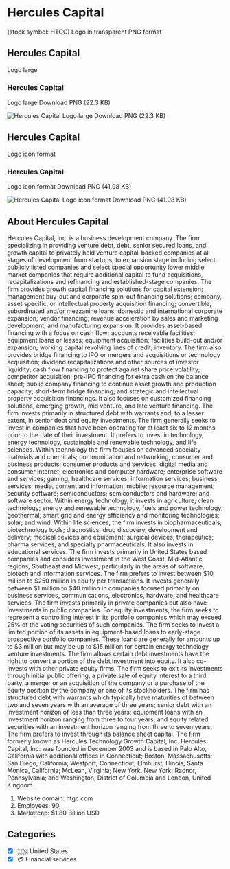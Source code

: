# Hercules Capital
 (stock symbol: HTGC) Logo in transparent PNG format

## Hercules Capital
 Logo large

### Hercules Capital
 Logo large Download PNG (22.3 KB)

![Hercules Capital
 Logo large Download PNG (22.3 KB)](/img/orig/HTGC_BIG-b20e7852.png)

## Hercules Capital
 Logo icon format

### Hercules Capital
 Logo icon format Download PNG (41.98 KB)

![Hercules Capital
 Logo icon format Download PNG (41.98 KB)](/img/orig/HTGC-3d3868e1.png)

## About Hercules Capital


Hercules Capital, Inc. is a business development company. The firm specializing in providing venture debt, debt, senior secured loans, and growth capital to privately held venture capital-backed companies at all stages of development from startups, to expansion stage including select publicly listed companies and select special opportunity lower middle market companies that require additional capital to fund acquisitions, recapitalizations and refinancing and established-stage companies. The firm provides growth capital financing solutions for capital extension; management buy-out and corporate spin-out financing solutions; company, asset specific, or intellectual property acquisition financing; convertible, subordinated and/or mezzanine loans; domestic and international corporate expansion; vendor financing; revenue acceleration by sales and marketing development, and manufacturing expansion. It provides asset-based financing with a focus on cash flow; accounts receivable facilities; equipment loans or leases; equipment acquisition; facilities build-out and/or expansion; working capital revolving lines of credit; inventory. The firm also provides bridge financing to IPO or mergers and acquisitions or technology acquisition; dividend recapitalizations and other sources of investor liquidity; cash flow financing to protect against share price volatility; competitor acquisition; pre-IPO financing for extra cash on the balance sheet; public company financing to continue asset growth and production capacity; short-term bridge financing; and strategic and intellectual property acquisition financings. It also focuses on customized financing solutions, emerging growth, mid venture, and late venture financing. The firm invests primarily in structured debt with warrants and, to a lesser extent, in senior debt and equity investments. The firm generally seeks to invest in companies that have been operating for at least six to 12 months prior to the date of their investment. It prefers to invest in technology, energy technology, sustainable and renewable technology, and life sciences. Within technology the firm focuses on advanced specialty materials and chemicals; communication and networking, consumer and business products; consumer products and services, digital media and consumer internet; electronics and computer hardware; enterprise software and services; gaming; healthcare services; information services; business services; media, content and information; mobile; resource management; security software; semiconductors; semiconductors and hardware; and software sector. Within energy technology, it invests in agriculture; clean technology; energy and renewable technology, fuels and power technology; geothermal; smart grid and energy efficiency and monitoring technologies; solar; and wind. Within life sciences, the firm invests in biopharmaceuticals; biotechnology tools; diagnostics; drug discovery, development and delivery; medical devices and equipment; surgical devices; therapeutics; pharma services; and specialty pharmaceuticals. It also invests in educational services. The firm invests primarily in United States based companies and considers investment in the West Coast, Mid-Atlantic regions, Southeast and Midwest; particularly in the areas of software, biotech and information services. The firm prefers to invest between $10 million to $250 million in equity per transactions. It invests generally between $1 million to $40 million in companies focused primarily on business services, communications, electronics, hardware, and healthcare services. The firm invests primarily in private companies but also have investments in public companies. For equity investments, the firm seeks to represent a controlling interest in its portfolio companies which may exceed 25% of the voting securities of such companies. The firm seeks to invest a limited portion of its assets in equipment-based loans to early-stage prospective portfolio companies. These loans are generally for amounts up to $3 million but may be up to $15 million for certain energy technology venture investments. The firm allows certain debt investments have the right to convert a portion of the debt investment into equity. It also co-invests with other private equity firms. The firm seeks to exit its investments through initial public offering, a private sale of equity interest to a third party, a merger or an acquisition of the company or a purchase of the equity position by the company or one of its stockholders. The firm has structured debt with warrants which typically have maturities of between two and seven years with an average of three years; senior debt with an investment horizon of less than three years; equipment loans with an investment horizon ranging from three to four years; and equity related securities with an investment horizon ranging from three to seven years. The firm prefers to invest through its balance sheet capital. The firm formerly known as Hercules Technology Growth Capital, Inc. Hercules Capital, Inc. was founded in December 2003 and is based in Palo Alto, California with additional offices in Connecticut; Boston, Massachusetts; San Diego, California; Westport, Connecticut; Elmhurst, Illinois; Santa Monica, California; McLean, Virginia; New York, New York; Radnor, Pennsylvania; and Washington, District of Columbia and London, United Kingdom.

1. Website domain: htgc.com
2. Employees: 90
3. Marketcap: $1.80 Billion USD


## Categories
- [x] 🇺🇸 United States
- [x] 💳 Financial services
